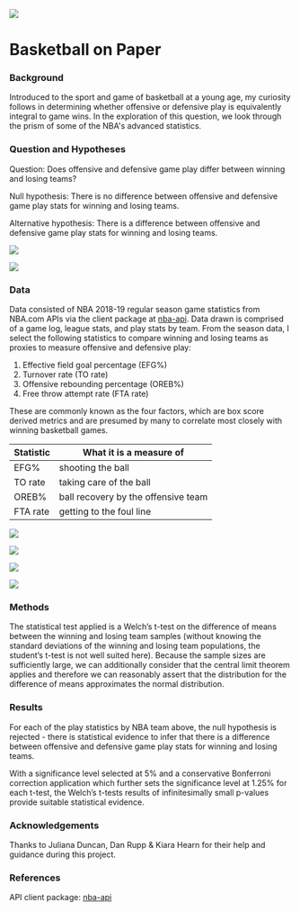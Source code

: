 ![](images/1718champions.jpg)

# Basketball on Paper

### Background

Introduced to the sport and game of basketball at a young age, my curiosity follows in determining whether offensive or defensive play is equivalently integral to game wins. In the exploration of this question, we look through the prism of some of the NBA's advanced statistics.  

### Question and Hypotheses

Question: Does offensive and defensive game play differ between winning and losing teams?

Null hypothesis: There is no difference between offensive and defensive game play stats for winning and losing teams.

Alternative hypothesis: There is a difference between offensive and defensive game play stats for winning and losing teams.

![](images/WinsbyTeam.png)

![](images/LossesbyTeam.png)

### Data

Data consisted of NBA 2018-19 regular season game statistics from NBA.com APIs via the client package at [nba-api](https://pypi.org/project/nba-api/). Data drawn is comprised of a game log, league stats, and play stats by team. From the season data, I select the following statistics to compare winning and losing teams as proxies to measure offensive and defensive play:

1. Effective field goal percentage (EFG%)
1. Turnover rate (TO rate)
1. Offensive rebounding percentage (OREB%)
1. Free throw attempt rate (FTA rate)

These are commonly known as the four factors, which are box score derived metrics and are presumed by many to correlate most closely with winning basketball games.

Statistic | What it is a measure of | 
--- | --- | 
EFG% | shooting the ball |
TO rate | taking care of the ball |
OREB% | ball recovery by the offensive team |
FTA rate | getting to the foul line

![](images/EFG.png)

![](images/TO.png)

![](images/OREB.png)

![](images/FTAR.png)

### Methods

The statistical test applied is a Welch’s t-test on the difference of means between the winning and losing team samples (without knowing the standard deviations of the winning and losing team populations, the student’s t-test is not well suited here). Because the sample sizes are sufficiently large, we can additionally consider that the central limit theorem applies and therefore we can reasonably assert that the distribution for the difference of means approximates the normal distribution.

### Results

For each of the play statistics by NBA team above, the null hypothesis is rejected - there is statistical evidence to infer that there is a difference between offensive and defensive game play stats for winning and losing teams.

With a significance level selected at 5% and a conservative Bonferroni correction application which further sets the significance level at 1.25% for each t-test, the Welch’s t-tests results of infinitesimally small p-values provide suitable statistical evidence. 

### Acknowledgements

Thanks to Juliana Duncan, Dan Rupp & Kiara Hearn for their help and guidance during this project.

### References
API client package: [nba-api](https://pypi.org/project/nba-api/)
